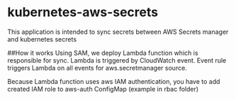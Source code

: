# kubernetes-aws-secrets
This application is intended to sync secrets between AWS Secrets manager and kubernetes secrets

##How it works
Using SAM, we deploy Lambda function which is responsible for sync. 
Lambda is triggered by CloudWatch event. Event rule triggers Lambda on all events for aws.secretmanager source.

Because Lambda function uses aws IAM authentication, you have to add created IAM role to aws-auth ConfigMap (example in rbac folder) 